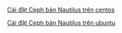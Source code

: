 
[Cài đặt Ceph bản Nautilus trên centos](docs/setup/ceph-nautilus-centos.md)


[Cài đặt Ceph bản Nautilus trên ubuntu](docs/setup/ceph-nautilus-ubuntu.md)
